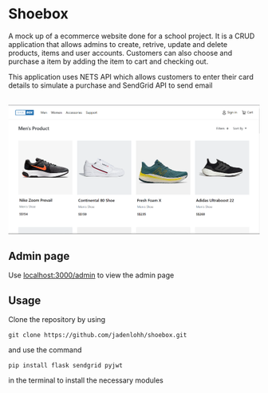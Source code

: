 # Shoebox
A mock up of a ecommerce website done for a school project. It is a CRUD application that allows admins to create, retrive, update and delete products, items and user accounts. Customers can also choose and purchase a item by adding the item to cart and checking out. 

This application uses NETS API which allows customers to enter their card details to simulate a purchase and SendGrid API to send email

<br><img src="https://github.com/jadenlohh/shoebox/blob/main/img/shoebox-products.png">


## Admin page
Use [localhost:3000/admin](localhost:3000/admin) to view the admin page


## Usage
Clone the repository by using
```
git clone https://github.com/jadenlohh/shoebox.git
```

and use the command
```
pip install flask sendgrid pyjwt
```
in the terminal to install the necessary modules
